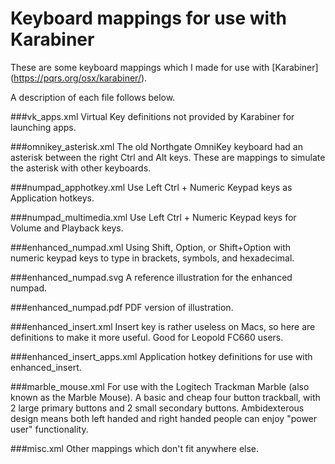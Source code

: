# Keyboard mappings for use with Karabiner

These are some keyboard mappings which I made for use with [Karabiner]
(https://pqrs.org/osx/karabiner/).

A description of each file follows below.

###vk\_apps.xml
Virtual Key definitions not provided by Karabiner for launching apps.

###omnikey\_asterisk.xml
The old Northgate OmniKey keyboard had an asterisk between the right Ctrl
and Alt keys. These are mappings to simulate the asterisk with other
keyboards.

###numpad\_apphotkey.xml
Use Left Ctrl + Numeric Keypad keys as Application hotkeys.

###numpad\_multimedia.xml
Use Left Ctrl + Numeric Keypad keys for Volume and Playback keys.

###enhanced\_numpad.xml
Using Shift, Option, or Shift+Option with numeric keypad keys to type in
brackets, symbols, and hexadecimal.

###enhanced\_numpad.svg
A reference illustration for the enhanced numpad.

###enhanced\_numpad.pdf
PDF version of illustration.

###enhanced\_insert.xml
Insert key is rather useless on Macs, so here are definitions to make it
more useful. Good for Leopold FC660 users.

###enhanced\_insert\_apps.xml
Application hotkey definitions for use with enhanced\_insert.

###marble\_mouse.xml
For use with the Logitech Trackman Marble (also known as the Marble Mouse).
A basic and cheap four button trackball, with 2 large primary buttons and 2
small secondary buttons. Ambidexterous design means both left handed and
right handed people can enjoy "power user" functionality.

###misc.xml
Other mappings which don't fit anywhere else.
